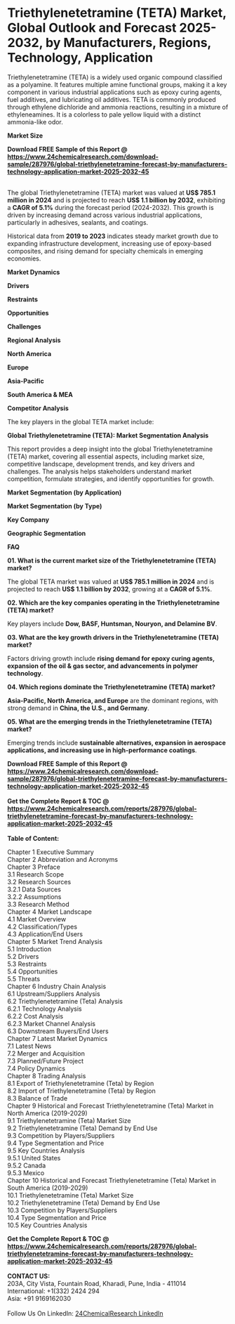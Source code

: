 <h1>Triethylenetetramine (TETA) Market, Global Outlook and Forecast 2025-2032, by Manufacturers, Regions, Technology, Application</h1><p>Triethylenetetramine (TETA) is a widely used organic compound classified as a polyamine. It features multiple amine functional groups, making it a key component in various industrial applications such as epoxy curing agents, fuel additives, and lubricating oil additives. TETA is commonly produced through ethylene dichloride and ammonia reactions, resulting in a mixture of ethyleneamines. It is a colorless to pale yellow liquid with a distinct ammonia-like odor.</p><p>
<strong>Market Size</strong></p><p>
</p><div><b>Download FREE Sample of this Report @ 
            <a href="https://www.24chemicalresearch.com/download-sample/287976/global-triethylenetetramine-forecast-by-manufacturers-technology-application-market-2025-2032-45">
            https://www.24chemicalresearch.com/download-sample/287976/global-triethylenetetramine-forecast-by-manufacturers-technology-application-market-2025-2032-45</a></b></div><br><p>The global Triethylenetetramine (TETA) market was valued at <strong>US$ 785.1 million in 2024</strong> and is projected to reach <strong>US$ 1.1 billion by 2032</strong>, exhibiting a <strong>CAGR of 5.1%</strong> during the forecast period (2024-2032). This growth is driven by increasing demand across various industrial applications, particularly in adhesives, sealants, and coatings.</p><p>
</p><p>Historical data from <strong>2019 to 2023</strong> indicates steady market growth due to expanding infrastructure development, increasing use of epoxy-based composites, and rising demand for specialty chemicals in emerging economies.</p><p>
<strong>Market Dynamics</strong></p><p>
<strong>Drivers</strong></p><p>
</p><p>
<strong>Restraints</strong></p><p>
</p><p>
<strong>Opportunities</strong></p><p>
</p><p>
<strong>Challenges</strong></p><p>
</p><p>
<strong>Regional Analysis</strong></p><p>
<strong>North America</strong></p><p>
</p><p>
<strong>Europe</strong></p><p>
</p><p>
<strong>Asia-Pacific</strong></p><p>
</p><p>
<strong>South America &amp; MEA</strong></p><p>
</p><p>
<strong>Competitor Analysis</strong></p><p>
</p><p>The key players in the global TETA market include:</p><p>
</p><p>
<strong>Global Triethylenetetramine (TETA): Market Segmentation Analysis</strong></p><p>
</p><p>This report provides a deep insight into the global Triethylenetetramine (TETA) market, covering all essential aspects, including market size, competitive landscape, development trends, and key drivers and challenges. The analysis helps stakeholders understand market competition, formulate strategies, and identify opportunities for growth.</p><p>
<strong>Market Segmentation (by Application)</strong></p><p>
</p><p>
<strong>Market Segmentation (by Type)</strong></p><p>
</p><p>
<strong>Key Company</strong></p><p>
</p><p>
<strong>Geographic Segmentation</strong></p><p>
</p><p>
<strong>FAQ </strong></p><p>
<strong>01. What is the current market size of the Triethylenetetramine (TETA) market?</strong></p><p>
</p><p>The global TETA market was valued at <strong>US$ 785.1 million in 2024</strong> and is projected to reach <strong>US$ 1.1 billion by 2032</strong>, growing at a <strong>CAGR of 5.1%</strong>.</p><p>
<strong>02. Which are the key companies operating in the Triethylenetetramine (TETA) market?</strong></p><p>
</p><p>Key players include <strong>Dow, BASF, Huntsman, Nouryon, and Delamine BV</strong>.</p><p>
<strong>03. What are the key growth drivers in the Triethylenetetramine (TETA) market?</strong></p><p>
</p><p>Factors driving growth include <strong>rising demand for epoxy curing agents, expansion of the oil &amp; gas sector, and advancements in polymer technology</strong>.</p><p>
<strong>04. Which regions dominate the Triethylenetetramine (TETA) market?</strong></p><p>
</p><p><strong>Asia-Pacific, North America, and Europe</strong> are the dominant regions, with strong demand in <strong>China, the U.S., and Germany</strong>.</p><p>
<strong>05. What are the emerging trends in the Triethylenetetramine (TETA) market?</strong></p><p>
</p><p>Emerging trends include <strong>sustainable alternatives, expansion in aerospace applications, and increasing use in high-performance coatings</strong>.</p><div><b>Download FREE Sample of this Report @ 
            <a href="https://www.24chemicalresearch.com/download-sample/287976/global-triethylenetetramine-forecast-by-manufacturers-technology-application-market-2025-2032-45">
            https://www.24chemicalresearch.com/download-sample/287976/global-triethylenetetramine-forecast-by-manufacturers-technology-application-market-2025-2032-45</a></b></div><br><div><b>Get the Complete Report & TOC @ 
            <a href="https://www.24chemicalresearch.com/reports/287976/global-triethylenetetramine-forecast-by-manufacturers-technology-application-market-2025-2032-45">
            https://www.24chemicalresearch.com/reports/287976/global-triethylenetetramine-forecast-by-manufacturers-technology-application-market-2025-2032-45</a></b></div><br>
            <b>Table of Content:</b><p>Chapter 1 Executive Summary<br />
Chapter 2 Abbreviation and Acronyms<br />
Chapter 3 Preface<br />
3.1 Research Scope<br />
3.2 Research Sources<br />
3.2.1 Data Sources<br />
3.2.2 Assumptions<br />
3.3 Research Method<br />
Chapter 4 Market Landscape<br />
4.1 Market Overview<br />
4.2 Classification/Types<br />
4.3 Application/End Users<br />
Chapter 5 Market Trend Analysis<br />
5.1 Introduction<br />
5.2 Drivers<br />
5.3 Restraints<br />
5.4 Opportunities<br />
5.5 Threats<br />
Chapter 6 Industry Chain Analysis<br />
6.1 Upstream/Suppliers Analysis<br />
6.2 Triethylenetetramine (Teta) Analysis<br />
6.2.1 Technology Analysis<br />
6.2.2 Cost Analysis<br />
6.2.3 Market Channel Analysis<br />
6.3 Downstream Buyers/End Users<br />
Chapter 7 Latest Market Dynamics<br />
7.1 Latest News<br />
7.2 Merger and Acquisition<br />
7.3 Planned/Future Project<br />
7.4 Policy Dynamics<br />
Chapter 8 Trading Analysis<br />
8.1 Export of Triethylenetetramine (Teta) by Region<br />
8.2 Import of Triethylenetetramine (Teta) by Region<br />
8.3 Balance of Trade<br />
Chapter 9 Historical and Forecast Triethylenetetramine (Teta) Market in North America (2019-2029)<br />
9.1 Triethylenetetramine (Teta) Market Size<br />
9.2 Triethylenetetramine (Teta) Demand by End Use<br />
9.3 Competition by Players/Suppliers<br />
9.4 Type Segmentation and Price<br />
9.5 Key Countries Analysis<br />
9.5.1 United States<br />
9.5.2 Canada<br />
9.5.3 Mexico<br />
Chapter 10 Historical and Forecast Triethylenetetramine (Teta) Market in South America (2019-2029)<br />
10.1 Triethylenetetramine (Teta) Market Size<br />
10.2 Triethylenetetramine (Teta) Demand by End Use<br />
10.3 Competition by Players/Suppliers<br />
10.4 Type Segmentation and Price<br />
10.5 Key Countries Analysis</p><div><b>Get the Complete Report & TOC @ 
            <a href="https://www.24chemicalresearch.com/reports/287976/global-triethylenetetramine-forecast-by-manufacturers-technology-application-market-2025-2032-45">
            https://www.24chemicalresearch.com/reports/287976/global-triethylenetetramine-forecast-by-manufacturers-technology-application-market-2025-2032-45</a></b></div><br><b>CONTACT US:</b><br>
            203A, City Vista, Fountain Road, Kharadi, Pune, India - 411014<br>
            International: +1(332) 2424 294<br>
            Asia: +91 9169162030 <br><br>
            Follow Us On LinkedIn: <a href="https://www.linkedin.com/company/24chemicalresearch/">24ChemicalResearch LinkedIn</a>